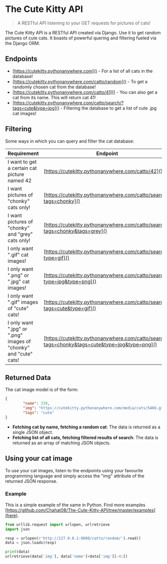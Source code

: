 # The Cute Kitty API
> A RESTful API listening to your GET requests for pictures of cats!  

The Cute Kitty API is a RESTful API created via Django. Use it to get random pictures of cute cats. It boasts of powerful quering and filtering fueled via the Django ORM.  

## Endpoints

- [https://cutekitty.pythonanywhere.com]() - For a list of all cats in the database!
- [https://cutekitty.pythonanywhere.com/catto/random]() - To get a randomly chosen cat from the database!
- [https://cutekitty.pythonanywhere.com/catto/41]() - You can also get a cat from its name. This will return cat 41!
- [https://cutekitty.pythonanywhere.com/catto/search/?tags=cute&type=jpg]() - Filtering the database to get a list of cute .jpg cat images!

## Filtering

Some ways in which you can query and filter the cat database:

| Requirement | Endpoint |
| ------ | ------ |
| I want to get a certain cat picture named 42 | [https://cutekitty.pythonanywhere.com/catto/42]() |
| I want pictures of "chonky" cats only! | [https://cutekitty.pythonanywhere.com/catto/search/?tags=chonky]() |
| I want pictures of "chonky" and "grey" cats only! | [https://cutekitty.pythonanywhere.com/catto/search/?tags=chonky&tags=grey]() |
| I only want ".gif" cat images! | [https://cutekitty.pythonanywhere.com/catto/search/?type=gif]() |
| I only want ".png" or ".jpg" cat images! | [https://cutekitty.pythonanywhere.com/catto/search/?type=jpg&type=png]() |
| I only want ".gif" images of "cute" cats! | [https://cutekitty.pythonanywhere.com/catto/search/?tags=cute&type=gif]() |
| I only want ".jpg" or ".png" images of "chonky" and "cute" cats! | [https://cutekitty.pythonanywhere.com/catto/search/?tags=chonky&tags=cute&type=jpg&type=png]() |

## Returned Data
The cat image model is of the form:
```json
{
        "name": 339,
        "img": "https://cutekitty.pythonanywhere.com/media/cats/5466.gif",
        "tags": "cute"
}
```
 - **Fetching cat by name, fetching a random cat**: The data is returned as a single JSON object.
 - **Fetching list of all cats, fetching filtered results of search**: The data is returned as an array of matching JSON objects.

## Using your cat image
To use your cat images, listen to the endpoints using your favourite programming language and simply access the "img" attribute of the returned JSON response.

### Example
This is a simple example of the same in Python. Find more examples [https://github.com/Chahat08/The-Cute-Kitty-API/tree/master/examples](here).

```py
from urllib.request import urlopen, urlretrieve
import json

resp = urlopen(r'http://127.0.0.1:8000/catto/random/').read()
data = json.loads(resp)

print(data)
urlretrieve(data['img'], data['name']+data['img'][-4:])
```

